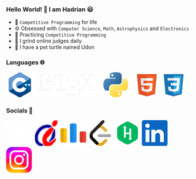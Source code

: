 ### Hello World! 👋 I am Hadrian 😃
- 🧠 ```Competitive Programming``` for life
- ⚙️ Obsessed with ```Computer Science```, ```Math```, ```Astrophysics``` and ```Electronics```
- 🌱 Practicing ```Competitive Programming```
- 🔨 I grind online judges daily
- 🐢 I have a pet turtle named Udon
### Languages 🌐
[<img width="550px" src="language.png"/>](https://en.wikipedia.org/wiki/Programming_language)
### Socials 🤝
[<img width="70px" src="socials/github.png"/>](https://github.com/udontur)
[<img width="70px" src="socials/hkoj.png"/>](https://judge.hkoi.org/user/wy_hadrianlau)
[<img width="70px" src="socials/codeforces.png"/>](https://codeforces.com/profile/Lau_Needs_A)
[<img width="70px" src="socials/leetcode.png"/>](https://leetcode.com/udontur/)
[<img width="70px" src="socials/hackerrank.png"/>](https://www.hackerrank.com/profile/udontur)
[<img width="70px" src="socials/linkedin.png"/>](https://linkedin.com/hadrianlaucs)
[<img width="70px" src="socials/instagram.png"/>](https://www.instagram.com/udon.tur/)
